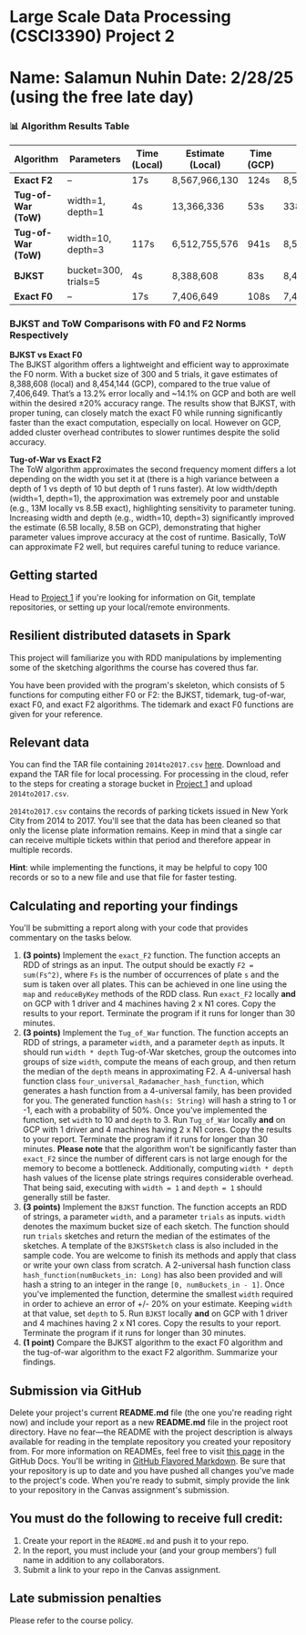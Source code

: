 # Large Scale Data Processing (CSCI3390) Project 2 
# Name: Salamun Nuhin Date: 2/28/25 (using the free late day)

### 📊 Algorithm Results Table

| Algorithm                      | Parameters              | Time (Local) | Estimate (Local) | Time (GCP) | Estimate (GCP) |
|-------------------------------|--------------------------|--------------|------------------|------------|----------------|
| **Exact F2**                  | –                        | 17s          | 8,567,966,130     | 124s       | 8,567,966,130   |
| **Tug-of-War (ToW)**          | width=1, depth=1         | 4s           | 13,366,336        | 53s        | 338,265,664     |
| **Tug-of-War (ToW)**          | width=10, depth=3        | 117s         | 6,512,755,576     | 941s       | 8,529,640,781   |
| **BJKST**                     | bucket=300, trials=5    | 4s           |  8,388,608         | 83s        | 8,454,144       |
| **Exact F0**                  | –                        | 17s          | 7,406,649         | 108s       | 7,406,649       |

### BJKST and ToW Comparisons with F0 and F2 Norms Respectively

**BJKST vs Exact F0**  
The BJKST algorithm offers a lightweight and efficient way to approximate the F0 norm. With a bucket size of 300 and 5 trials, it gave estimates of 8,388,608 (local) and 8,454,144 (GCP), compared to the true value of 7,406,649. That’s a 13.2% error locally and ~14.1% on GCP and both are well within the desired ±20% accuracy range. The results show that BJKST, with proper tuning, can closely match the exact F0 while running significantly faster than the exact computation, especially on local. However on GCP, added cluster overhead contributes to slower runtimes despite the solid accuracy.

**Tug-of-War vs Exact F2**  
The ToW algorithm approximates the second frequency moment differs a lot depending on the width you set it at (there is a high variance between a depth of 1 vs depth of 10 but depth of 1 runs faster). At low width/depth (width=1, depth=1), the approximation was extremely poor and unstable (e.g., 13M locally vs 8.5B exact), highlighting sensitivity to parameter tuning. Increasing width and depth (e.g., width=10, depth=3) significantly improved the estimate (6.5B locally, 8.5B on GCP), demonstrating that higher parameter values improve accuracy at the cost of runtime. Basically, ToW can approximate F2 well, but requires careful tuning to reduce variance.



## Getting started
Head to [Project 1](https://github.com/CSCI3390Spring2025/project_1) if you're looking for information on Git, template repositories, or setting up your local/remote environments.

## Resilient distributed datasets in Spark
This project will familiarize you with RDD manipulations by implementing some of the sketching algorithms the course has covered thus far.  

You have been provided with the program's skeleton, which consists of 5 functions for computing either F0 or F2: the BJKST, tidemark, tug-of-war, exact F0, and exact F2 algorithms. The tidemark and exact F0 functions are given for your reference.

## Relevant data

You can find the TAR file containing `2014to2017.csv` [here](https://drive.google.com/file/d/1MtCimcVKN6JrK2sLy4GbjeS7E2a-UMA0/view?usp=sharing). Download and expand the TAR file for local processing. For processing in the cloud, refer to the steps for creating a storage bucket in [Project 1](https://github.com/CSCI3390Spring2025/project_1) and upload `2014to2017.csv`.

`2014to2017.csv` contains the records of parking tickets issued in New York City from 2014 to 2017. You'll see that the data has been cleaned so that only the license plate information remains. Keep in mind that a single car can receive multiple tickets within that period and therefore appear in multiple records.  

**Hint**: while implementing the functions, it may be helpful to copy 100 records or so to a new file and use that file for faster testing.  

## Calculating and reporting your findings
You'll be submitting a report along with your code that provides commentary on the tasks below.  

1. **(3 points)** Implement the `exact_F2` function. The function accepts an RDD of strings as an input. The output should be exactly `F2 = sum(Fs^2)`, where `Fs` is the number of occurrences of plate `s` and the sum is taken over all plates. This can be achieved in one line using the `map` and `reduceByKey` methods of the RDD class. Run `exact_F2` locally **and** on GCP with 1 driver and 4 machines having 2 x N1 cores. Copy the results to your report. Terminate the program if it runs for longer than 30 minutes.
2. **(3 points)** Implement the `Tug_of_War` function. The function accepts an RDD of strings, a parameter `width`, and a parameter `depth` as inputs. It should run `width * depth` Tug-of-War sketches, group the outcomes into groups of size `width`, compute the means of each group, and then return the median of the `depth` means in approximating F2. A 4-universal hash function class `four_universal_Radamacher_hash_function`, which generates a hash function from a 4-universal family, has been provided for you. The generated function `hash(s: String)` will hash a string to 1 or -1, each with a probability of 50%. Once you've implemented the function, set `width` to 10 and `depth` to 3. Run `Tug_of_War` locally **and** on GCP with 1 driver and 4 machines having 2 x N1 cores. Copy the results to your report. Terminate the program if it runs for longer than 30 minutes. **Please note** that the algorithm won't be significantly faster than `exact_F2` since the number of different cars is not large enough for the memory to become a bottleneck. Additionally, computing `width * depth` hash values of the license plate strings requires considerable overhead. That being said, executing with `width = 1` and `depth = 1` should generally still be faster.
3. **(3 points)** Implement the `BJKST` function. The function accepts an RDD of strings, a parameter `width`, and a parameter `trials` as inputs. `width` denotes the maximum bucket size of each sketch. The function should run `trials` sketches and return the median of the estimates of the sketches. A template of the `BJKSTSketch` class is also included in the sample code. You are welcome to finish its methods and apply that class or write your own class from scratch. A 2-universal hash function class `hash_function(numBuckets_in: Long)` has also been provided and will hash a string to an integer in the range `[0, numBuckets_in - 1]`. Once you've implemented the function, determine the smallest `width` required in order to achieve an error of +/- 20% on your estimate. Keeping `width` at that value, set `depth` to 5. Run `BJKST` locally **and** on GCP with 1 driver and 4 machines having 2 x N1 cores. Copy the results to your report. Terminate the program if it runs for longer than 30 minutes.
4. **(1 point)** Compare the BJKST algorithm to the exact F0 algorithm and the tug-of-war algorithm to the exact F2 algorithm. Summarize your findings.

## Submission via GitHub
Delete your project's current **README.md** file (the one you're reading right now) and include your report as a new **README.md** file in the project root directory. Have no fear—the README with the project description is always available for reading in the template repository you created your repository from. For more information on READMEs, feel free to visit [this page](https://docs.github.com/en/github/creating-cloning-and-archiving-repositories/about-readmes) in the GitHub Docs. You'll be writing in [GitHub Flavored Markdown](https://guides.github.com/features/mastering-markdown). Be sure that your repository is up to date and you have pushed all changes you've made to the project's code. When you're ready to submit, simply provide the link to your repository in the Canvas assignment's submission.

## You must do the following to receive full credit:
1. Create your report in the ``README.md`` and push it to your repo.
2. In the report, you must include your (and your group members') full name in addition to any collaborators.
3. Submit a link to your repo in the Canvas assignment.

## Late submission penalties
Please refer to the course policy.
